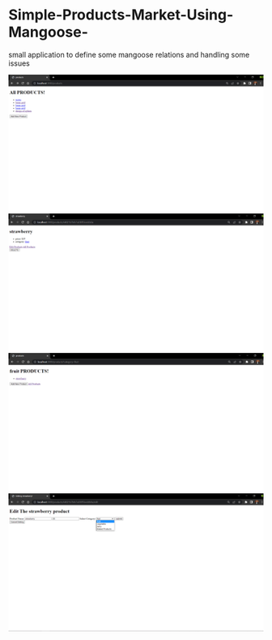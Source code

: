 # Simple-Products-Market-Using-Mangoose-
small application to define some mangoose relations and handling some issues

![](screenshots/1.png)
![](screenshots/2.png)
![](screenshots/3.png)
![](screenshots/4.png)

